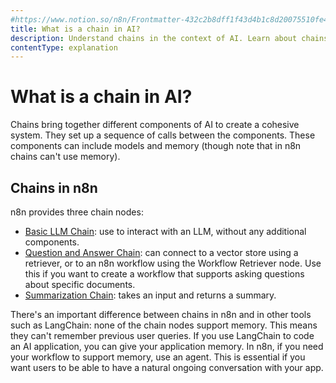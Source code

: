 ```yaml
---
#https://www.notion.so/n8n/Frontmatter-432c2b8dff1f43d4b1c8d20075510fe4
title: What is a chain in AI?
description: Understand chains in the context of AI. Learn about chains in n8n.
contentType: explanation
---
```


# What is a chain in AI?

Chains bring together different components of AI to create a cohesive system. They set up a sequence of calls between the components. These components can include models and memory (though note that in n8n chains can't use memory).


## Chains in n8n

n8n provides three chain nodes:

* [Basic LLM Chain](/integrations/builtin/cluster-nodes/root-nodes/n8n-nodes-langchain.chainllm/): use to interact with an LLM, without any additional components.
* [Question and Answer Chain](/integrations/builtin/cluster-nodes/root-nodes/n8n-nodes-langchain.chainretrievalqa/): can connect to a vector store using a retriever, or to an n8n workflow using the Workflow Retriever node. Use this if you want to create a workflow that supports asking questions about specific documents.
* [Summarization Chain](/integrations/builtin/cluster-nodes/root-nodes/n8n-nodes-langchain.chainsummarization/): takes an input and returns a summary.

There's an important difference between chains in n8n and in other tools such as LangChain: none of the chain nodes support memory. This means they can't remember previous user queries. If you use LangChain to code an AI application, you can give your application memory. In n8n, if you need your workflow to support memory, use an agent. This is essential if you want users to be able to have a natural ongoing conversation with your app.
